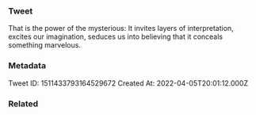 ### Tweet
That is the power of the mysterious: It invites layers of interpretation, excites our imagination, seduces us into believing that it conceals something marvelous.

### Metadata
Tweet ID: 1511433793164529672
Created At: 2022-04-05T20:01:12.000Z

### Related

